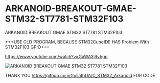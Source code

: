 # ARKANOID-BREAKOUT-GMAE-STM32-ST7781-STM32F103
ARKANOID BREAKOUT GMAE STM32 ST7781 STM32F103


+++USE OLD PROGRAM, BECAUSE STM32CubeIDE HAS Problem With STM32F103 GPIO+++

https://www.youtube.com/watch?v=GaWA3jRvhgo

![ARKANOID BREAKOUT GMAE STM32 ST7781 STM32F103](https://github.com/offpic/ARKANOID-BREAKOUT-GMAE-STM32-ST7781-STM32F103/assets/31142397/ac2880a1-aada-4813-b71a-6011245d5a24)



THANK YOU https://github.com/GoliathUA/C_STM32_Arkanoid FOR CODE
